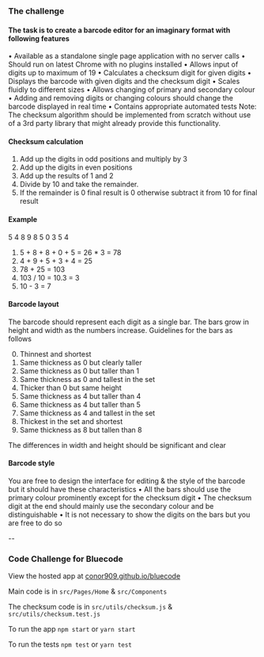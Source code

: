 ### The challenge

#### The task is to create a barcode editor for an imaginary format with following features
• Available as a standalone single page application with no server calls
• Should run on latest Chrome with no plugins installed
• Allows input of digits up to maximum of 19
• Calculates a checksum digit for given digits
• Displays the barcode with given digits and the checksum digit
• Scales fluidly to different sizes
• Allows changing of primary and secondary colour
• Adding and removing digits or changing colours should change the barcode displayed in real
time
• Contains appropriate automated tests
Note: The checksum algorithm should be implemented from scratch without use of a 3rd party
library that might already provide this functionality.

#### Checksum calculation
1. Add up the digits in odd positions and multiply by 3
2. Add up the digits in even positions
3. Add up the results of 1 and 2
4. Divide by 10 and take the remainder.
5. If the remainder is 0 final result is 0 otherwise subtract it from 10 for final result

#### Example
5 4 8 9 8 5 0 3 5 4
1. 5 + 8 + 8 + 0 + 5 = 26 * 3 = 78
2. 4 + 9 + 5 + 3 + 4 = 25
3. 78 + 25 = 103
4. 103 / 10 = 10.3 = 3
5. 10 - 3 = 7

#### Barcode layout
The barcode should represent each digit as a single bar. The bars grow in height and width as the
numbers increase. Guidelines for the bars as follows

0. Thinnest and shortest
1. Same thickness as 0 but clearly taller
2. Same thickness as 0 but taller than 1
3. Same thickness as 0 and tallest in the set
4. Thicker than 0 but same height
5. Same thickness as 4 but taller than 4
6. Same thickness as 4 but taller than 5
7. Same thickness as 4 and tallest in the set
8. Thickest in the set and shortest
9. Same thickness as 8 but tallen than 8

The differences in width and height should be significant and clear

#### Barcode style
You are free to design the interface for editing & the style of the barcode but it should have these
characteristics
• All the bars should use the primary colour prominently except for the checksum digit
• The checksum digit at the end should mainly use the secondary colour and be distinguishable
• It is not necessary to show the digits on the bars but you are free to do so

--

### Code Challenge for Bluecode

View the hosted app at [conor909.github.io/bluecode](https://conor909.github.io/bluecode/)

Main code is in `src/Pages/Home` & `src/Components`

The checksum code is in `src/utils/checksum.js` & `src/utils/checksum.test.js`

To run the app `npm start` or `yarn start`

To run the tests `npm test` or `yarn test`
